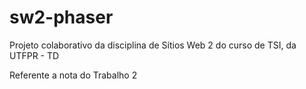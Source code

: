 # sw2-phaser
Projeto colaborativo da disciplina de Sítios Web 2 do curso de TSI, da UTFPR - TD

Referente a nota do Trabalho 2
